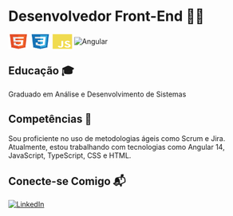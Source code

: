 <div align="left">
    <h1>Desenvolvedor Front-End 👨‍💻</h1>
</div>

<div align="left">
  <img align="center" alt="HTML" height="30" width="40" src="https://raw.githubusercontent.com/devicons/devicon/master/icons/html5/html5-original.svg">
  <img align="center" alt="CSS" height="30" width="40" src="https://raw.githubusercontent.com/devicons/devicon/master/icons/css3/css3-original.svg">
  <img align="center" alt="JavaScript" height="30" width="40" src="https://raw.githubusercontent.com/devicons/devicon/master/icons/javascript/javascript-plain.svg">
  <img align="center" alt="Angular" height="40" width="40" src="https://github.com/angular/angular/raw/main/aio/src/assets/images/logos/angular/angular.png">
</div>

<div align="left">
    <h2>Educação 🎓</h2>
</div>

<div align="left">
    <p>Graduado em Análise e Desenvolvimento de Sistemas</p>
</div>

<div align="left">
    <h2>Competências 🌟</h2>
</div>

<div align="left">
    <p>Sou proficiente no uso de metodologias ágeis como Scrum e Jira. Atualmente, estou trabalhando com tecnologias como Angular 14, JavaScript, TypeScript, CSS e HTML.</p>
</div>

<div align="left">
    <h2>Conecte-se Comigo 📬</h2>
    <a href="https://www.linkedin.com/in/paulocatto/" target="_blank">
        <img src="https://img.shields.io/badge/LinkedIn-0077B5?style=for-the-badge&logo=linkedin&logoColor=white" alt="LinkedIn">
    </a>
</div>

